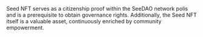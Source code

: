 Seed NFT serves as a citizenship proof within the SeeDAO network polis and is a prerequisite to obtain governance rights. Additionally, the Seed NFT itself is a valuable asset, continuously enriched by community empowerment.